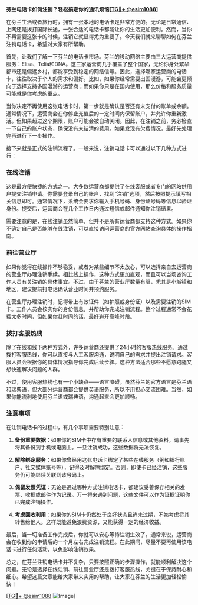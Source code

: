 **芬兰电话卡如何注销？轻松搞定你的通讯烦恼[[TG💪+ @esim1088](https://t.me/s/esim1088)]**

在芬兰生活或者旅行时，拥有一张本地的电话卡是非常方便的。无论是日常通信、上网还是拨打国际长途，一张合适的电话卡都能让你的生活更加便利。然而，当你不再需要这张卡的时候，注销它就显得尤为重要了。今天我们就来聊聊如何在芬兰注销电话卡，希望对大家有所帮助。

首先，让我们了解一下芬兰的电话卡市场。芬兰的移动网络主要由三大运营商提供服务：Elisa、Telia和DNA。这三家运营商几乎覆盖了整个国家，无论你身处繁华都市还是偏远乡村，都能享受到稳定的网络信号。因此，选择哪家运营商的电话卡，往往取决于个人的需求和偏好。比如，如果你经常需要出国漫游，可能会更倾向于选择支持多国漫游的运营商；而如果你只是在国内使用，那么价格和服务质量可能就是你考虑的重点。

当你决定不再使用这张电话卡时，第一步就是确认是否还有未支付的账单或余额。通常情况下，运营商会在你停止充值后的一定时间内保留账户，并允许你重新激活。但如果超过这个期限，账户可能会被自动关闭。因此，在注销之前，务必检查一下自己的账户状态，确保没有未结清的费用。如果发现有欠费情况，最好先处理完再进行下一步操作。

接下来就是正式的注销流程了。一般来说，注销电话卡可以通过以下几种方式进行：

### **在线注销**
这是最方便快捷的方式之一。大多数运营商都提供了在线客服或者专门的网站供用户提交注销申请。你需要登录自己的账户，找到“注销”选项，然后按照提示填写相关信息即可。通常情况下，系统会要求你输入手机号码、身份证号码等信息以验证身份。提交后，运营商会在几个工作日内通过短信或邮件通知你注销结果。

需要注意的是，在线注销虽然简单，但并不是所有运营商都支持这种方式。如果你不确定自己是否能够在线注销，可以直接访问运营商的官方网站查询具体的操作指南。

### **前往营业厅**
如果你觉得在线操作不够稳妥，或者对某些细节不太放心，可以选择亲自去运营商的营业厅办理注销手续。相比线上操作，这种方式更加直观，而且可以当场咨询工作人员有关注销的具体事宜。不过，由于芬兰的营业厅数量有限，尤其是小城镇和地区，建议提前打电话确认营业时间并预约服务。

在营业厅办理注销时，记得带上有效证件（如护照或身份证）以及需要注销的SIM卡。工作人员会核实你的身份信息，并帮助你完成注销流程。整个过程通常不会花费太多时间，但如果你赶时间的话，最好避开高峰时段。

### **拨打客服热线**
除了在线和线下两种方式外，许多运营商还提供了24小时的客服热线服务。通过拨打客服热线，你可以直接与人工客服沟通，说明自己的需求并提出注销请求。客服人员会根据你的具体情况指导你完成后续步骤。这种方法适合那些不愿意跑腿又想快速解决问题的人群。

不过，使用客服热线也有一个小缺点——语言障碍。虽然芬兰的官方语言是芬兰语和瑞典语，但大部分运营商都会提供英语服务，所以不用担心交流困难。当然，如果你能流利地使用芬兰语或瑞典语，沟通起来会更加顺畅。

### **注意事项**
在注销电话卡的过程中，有几个事项需要特别注意：

1. **备份重要数据**：如果你的SIM卡中存有重要的联系人信息或其他资料，请事先将其备份到手机或电脑上。一旦注销成功，这些数据将无法恢复。
   
2. **解除绑定服务**：如果你曾经用这张电话卡绑定了某些在线服务（例如银行账户、社交媒体账号等），记得及时解除绑定。否则，即使卡已经注销，这些服务仍可能继续关联到该号码上。

3. **保留发票凭证**：无论是通过哪种方式注销电话卡，都建议妥善保存相关的发票、收据或邮件作为记录。万一将来遇到问题，这些文件可以作为证据证明你已完成注销操作。

4. **考虑回收利用**：如果你的SIM卡仍然处于良好状态且尚未过期，不妨考虑将其转售给他人。这样既能避免浪费资源，又能获得一定的经济收益。

最后，当一切准备工作完成后，你就可以安心等待注销生效了。通常来说，运营商会在收到你的申请后的一个月左右完成注销流程。在此期间，尽量不要再使用该电话卡进行任何活动，以免影响注销效果。

总之，在芬兰注销电话卡并不复杂，只要按照正确的步骤操作，就能顺利解决这个问题。无论是选择在线注销、前往营业厅还是拨打客服热线，关键在于保持耐心和细心。希望这篇文章能给大家带来实用的帮助，让大家在芬兰的生活更加轻松愉快！

[[TG💪+ @esim1088](https://t.me/s/esim1088) ![Image](https://i.postimg.cc/4NQfJmqS/Snipaste-2025-05-13-00-14-12.png)]